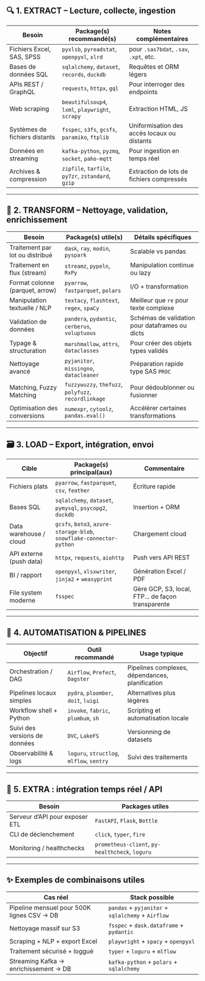 
## 🔍 1. **EXTRACT** – Lecture, collecte, ingestion

| Besoin                        | Package(s) recommandé(s)                           | Notes complémentaires                       |
| ----------------------------- | -------------------------------------------------- | ------------------------------------------- |
| Fichiers Excel, SAS, SPSS     | `pyxlsb`, `pyreadstat`, `openpyxl`, `xlrd`         | pour `.sas7bdat`, `.sav`, `.xpt`, etc.      |
| Bases de données SQL          | `sqlalchemy`, `dataset`, `records`, `duckdb`       | Requêtes et ORM légers                      |
| APIs REST / GraphQL           | `requests`, `httpx`, `gql`                         | Pour interroger des endpoints               |
| Web scraping                  | `beautifulsoup4`, `lxml`, `playwright`, `scrapy`   | Extraction HTML, JS                         |
| Systèmes de fichiers distants | `fsspec`, `s3fs`, `gcsfs`, `paramiko`, `ftplib`    | Uniformisation des accès locaux ou distants |
| Données en streaming          | `kafka-python`, `pyzmq`, `socket`, `paho-mqtt`     | Pour ingestion en temps réel                |
| Archives & compression        | `zipfile`, `tarfile`, `py7zr`, `zstandard`, `gzip` | Extraction de lots de fichiers compressés   |

---

## 🧪 2. **TRANSFORM** – Nettoyage, validation, enrichissement

| Besoin                          | Package(s) utile(s)                                  | Détails spécifiques                            |
| ------------------------------- | ---------------------------------------------------- | ---------------------------------------------- |
| Traitement par lot ou distribué | `dask`, `ray`, `modin`, `pyspark`                    | Scalable vs pandas                             |
| Traitement en flux (stream)     | `streamz`, `pypeln`, `RxPy`                          | Manipulation continue ou lazy                  |
| Format colonne (parquet, arrow) | `pyarrow`, `fastparquet`, `polars`                   | I/O + transformation                           |
| Manipulation textuelle / NLP    | `textacy`, `flashtext`, `regex`, `spaCy`             | Meilleur que `re` pour texte complexe          |
| Validation de données           | `pandera`, `pydantic`, `cerberus`, `voluptuous`      | Schémas de validation pour dataframes ou dicts |
| Typage & structuration          | `marshmallow`, `attrs`, `dataclasses`                | Pour créer des objets types validés            |
| Nettoyage avancé                | `pyjanitor`, `missingno`, `datacleaner`              | Préparation rapide type SAS `PROC`             |
| Matching, Fuzzy Matching        | `fuzzywuzzy`, `thefuzz`, `polyfuzz`, `recordlinkage` | Pour dédoublonner ou fusionner                 |
| Optimisation des conversions    | `numexpr`, `cytoolz`, `pandas.eval()`                | Accélérer certaines transformations            |

---

## 🗃️ 3. **LOAD** – Export, intégration, envoi

| Cible                   | Package(s) principal(aux)                                            | Commentaire                                       |
| ----------------------- | -------------------------------------------------------------------- | ------------------------------------------------- |
| Fichiers plats          | `pyarrow`, `fastparquet`, `csv`, `feather`                           | Écriture rapide                                   |
| Bases SQL               | `sqlalchemy`, `dataset`, `pymysql`, `psycopg2`, `duckdb`             | Insertion + ORM                                   |
| Data warehouse / cloud  | `gcsfs`, `boto3`, `azure-storage-blob`, `snowflake-connector-python` | Chargement cloud                                  |
| API externe (push data) | `httpx`, `requests`, `aiohttp`                                       | Push vers API REST                                |
| BI / rapport            | `openpyxl`, `xlsxwriter`, `jinja2` + `weasyprint`                    | Génération Excel / PDF                            |
| File system moderne     | `fsspec`                                                             | Gère GCP, S3, local, FTP... de façon transparente |

---

## 🧠 4. **AUTOMATISATION & PIPELINES**

| Objectif                      | Outil recommandé                          | Usage typique                                   |
| ----------------------------- | ----------------------------------------- | ----------------------------------------------- |
| Orchestration / DAG           | `Airflow`, `Prefect`, `Dagster`           | Pipelines complexes, dépendances, planification |
| Pipelines locaux simples      | `pydra`, `ploomber`, `doit`, `luigi`      | Alternatives plus légères                       |
| Workflow shell + Python       | `invoke`, `fabric`, `plumbum`, `sh`       | Scripting et automatisation locale              |
| Suivi des versions de données | `DVC`, `LakeFS`                           | Versionning de datasets                         |
| Observabilité & logs          | `loguru`, `structlog`, `mlflow`, `sentry` | Suivi des traitements                           |

---

## 🔄 5. **EXTRA** : intégration temps réel / API

| Besoin                         | Packages utiles                                 |
| ------------------------------ | ----------------------------------------------- |
| Serveur d’API pour exposer ETL | `FastAPI`, `Flask`, `Bottle`                    |
| CLI de déclenchement           | `click`, `typer`, `fire`                        |
| Monitoring / healthchecks      | `prometheus-client`, `py-healthcheck`, `loguru` |

---

## ✨ Exemples de combinaisons utiles

| Cas réel                                   | Stack possible                                    |
| ------------------------------------------ | ------------------------------------------------- |
| Pipeline mensuel pour 500K lignes CSV → DB | `pandas` + `pyjanitor` + `sqlalchemy` + `Airflow` |
| Nettoyage massif sur S3                    | `fsspec` + `dask.dataframe` + `pydantic`          |
| Scraping + NLP + export Excel              | `playwright` + `spacy` + `openpyxl`               |
| Traitement sécurisé + loggué               | `typer` + `loguru` + `mlflow`                     |
| Streaming Kafka → enrichissement → DB      | `kafka-python` + `polars` + `sqlalchemy`          |
